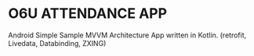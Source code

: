 # O6U ATTENDANCE APP
Android Simple Sample MVVM Architecture App written in Kotlin. (retrofit, Livedata, Databinding, ZXING)
